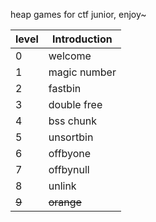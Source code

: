 heap games for ctf junior, enjoy~




|level | Introduction |
|-------- | -------- |
|0|welcome| 
|1|magic number|
|2|fastbin|
|3|double free|
|4|bss chunk|
|5|unsortbin|
|6|offbyone|
|7|offbynull|
|8|unlink|
|~~9~~|~~orange~~|


